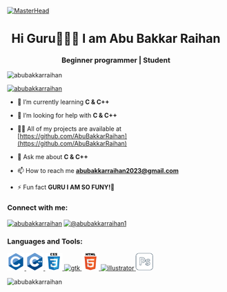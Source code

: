 [![MasterHead](https://i.yourimageshare.com/UTiFdFlBRP.jpg)](https://github.com/AbuBakkarRaihan)
<h1 align="center">Hi Guru👳🏼‍♂️ I am Abu Bakkar Raihan</h1>
<h3 align="center">Beginner programmer | Student</h3>

<p align="left"> <img src="https://komarev.com/ghpvc/?username=abubakkarraihan&label=Profile%20views&color=0e75b6&style=flat" alt="abubakkarraihan" /> </p>

<p align="left"> <a href="https://github.com/ryo-ma/github-profile-trophy"><img src="https://github-profile-trophy.vercel.app/?username=abubakkarraihan" alt="abubakkarraihan" /></a> </p>

- 🌱 I’m currently learning **C & C++**

- 🤝 I’m looking for help with **C & C++**

- 👨‍💻 All of my projects are available at [https://github.com/AbuBakkarRaihan](https://github.com/AbuBakkarRaihan)

- 💬 Ask me about **C & C++**

- 📫 How to reach me **abubakkarraihan2023@gmail.com**

- ⚡ Fun fact **GURU I AM SO FUNY!🤪**

<h3 align="left">Connect with me:</h3>
<p align="left">
<a href="https://www.youtube.com/c/abubakkarraihan" target="blank"><img align="center" src="https://raw.githubusercontent.com/rahuldkjain/github-profile-readme-generator/master/src/images/icons/Social/youtube.svg" alt="abubakkarraihan" height="30" width="40" /></a>
<a href="https://www.hackerrank.com/abubakkarraihan1" target="blank"><img align="center" src="https://raw.githubusercontent.com/rahuldkjain/github-profile-readme-generator/master/src/images/icons/Social/hackerrank.svg" alt="@abubakkarraihan1" height="30" width="40" /></a>
</p>

<h3 align="left">Languages and Tools:</h3>
<p align="left"> <a href="https://www.cprogramming.com/" target="_blank" rel="noreferrer"> <img src="https://raw.githubusercontent.com/devicons/devicon/master/icons/c/c-original.svg" alt="c" width="40" height="40"/> </a> <a href="https://www.w3schools.com/cpp/" target="_blank" rel="noreferrer"> <img src="https://raw.githubusercontent.com/devicons/devicon/master/icons/cplusplus/cplusplus-original.svg" alt="cplusplus" width="40" height="40"/> </a> <a href="https://www.w3schools.com/css/" target="_blank" rel="noreferrer"> <img src="https://raw.githubusercontent.com/devicons/devicon/master/icons/css3/css3-original-wordmark.svg" alt="css3" width="40" height="40"/> </a> <a href="https://www.gtk.org/" target="_blank" rel="noreferrer"> <img src="https://upload.wikimedia.org/wikipedia/commons/7/71/GTK_logo.svg" alt="gtk" width="40" height="40"/> </a> <a href="https://www.w3.org/html/" target="_blank" rel="noreferrer"> <img src="https://raw.githubusercontent.com/devicons/devicon/master/icons/html5/html5-original-wordmark.svg" alt="html5" width="40" height="40"/> </a> <a href="https://www.adobe.com/in/products/illustrator.html" target="_blank" rel="noreferrer"> <img src="https://www.vectorlogo.zone/logos/adobe_illustrator/adobe_illustrator-icon.svg" alt="illustrator" width="40" height="40"/> </a> <a href="https://www.photoshop.com/en" target="_blank" rel="noreferrer"> <img src="https://raw.githubusercontent.com/devicons/devicon/master/icons/photoshop/photoshop-line.svg" alt="photoshop" width="40" height="40"/> </a> </p>

<p><img align="center" src="https://github-readme-stats.vercel.app/api/top-langs?username=abubakkarraihan&show_icons=true&locale=en&layout=compact" alt="abubakkarraihan" /></p>
